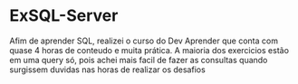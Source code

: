 # ExSQL-Server
 Afim de aprender SQL, realizei o curso do Dev Aprender que conta com quase 4 horas de conteudo e muita prática. 
 A maioria dos exercicios estão em uma query só, pois achei mais facil de fazer as consultas quando surgissem duvidas nas horas de realizar os desafios
